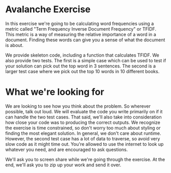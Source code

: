 # Avalanche Exercise

In this exercise we're going to be calculating word frequencies using a metric called "Term Frequency Inverse Document Frequency" or TFIDF. This metric is a way of measuring the relative importance of a word in a document. Finding these words can give you a sense of what the document is about.

We provide skeleton code, including a function that calculates TFIDF. We also provide two tests. The first is a simple case which can be used to test if your solution can pick out the top word in 3 sentences. The second is a larger test case where we pick out the top 10 words in 10 different books.

# What we're looking for

We are looking to see how you think about the problem. So wherever possible, talk out loud. We will evaluate the code you write primarily on if it can handle the two test cases. That said, we'll also take into consideration how close your code was to producing the correct outputs. We recognize the exercise is time constrained, so don't worry too much about styling or finding the most elegant solution. In general, we don't care about runtime. However, the second test case has a lot of data to traverse, so avoid very slow code as it might time out. You're allowed to use the internet to look up whatever you need, and are encouraged to ask questions.

We'll ask you to screen share while we're going through the exercise. At the end, we'll ask you to zip up your work and send it over.
